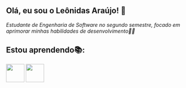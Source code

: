 ## Olá, eu sou o Leônidas Araújo! 👋
*Estudante de Engenharia de Software no segundo semestre, focado em aprimorar minhas habilidades de desenvolvimento👨‍💻*
## Estou aprendendo📚:
<img src="https://cdn.jsdelivr.net/gh/devicons/devicon@latest/icons/python/python-original.svg" width="50" heigth="50" /> <img src="https://cdn.jsdelivr.net/gh/devicons/devicon@latest/icons/git/git-original.svg" width="50" heigth="50" />
          

